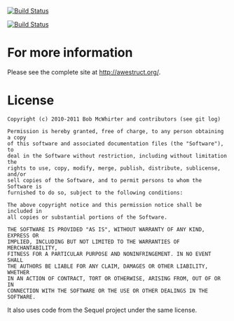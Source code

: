 [![Build Status](https://secure.travis-ci.org/awestruct/awestruct.png)](http://travis-ci.org/awestruct/awestruct)

[![Build Status](https://secure.travis-ci.org/statonjr/awestruct.png?branch=master)](http://travis-ci.org/statonjr/awestruct)

# For more information

Please see the complete site at <http://awestruct.org/>.

# License

    Copyright (c) 2010-2011 Bob McWhirter and contributors (see git log)

    Permission is hereby granted, free of charge, to any person obtaining a copy
    of this software and associated documentation files (the "Software"), to
    deal in the Software without restriction, including without limitation the
    rights to use, copy, modify, merge, publish, distribute, sublicense, and/or
    sell copies of the Software, and to permit persons to whom the Software is
    furnished to do so, subject to the following conditions:

    The above copyright notice and this permission notice shall be included in
    all copies or substantial portions of the Software.

    THE SOFTWARE IS PROVIDED "AS IS", WITHOUT WARRANTY OF ANY KIND, EXPRESS OR
    IMPLIED, INCLUDING BUT NOT LIMITED TO THE WARRANTIES OF MERCHANTABILITY,
    FITNESS FOR A PARTICULAR PURPOSE AND NONINFRINGEMENT. IN NO EVENT SHALL
    THE AUTHORS BE LIABLE FOR ANY CLAIM, DAMAGES OR OTHER LIABILITY, WHETHER
    IN AN ACTION OF CONTRACT, TORT OR OTHERWISE, ARISING FROM, OUT OF OR IN
    CONNECTION WITH THE SOFTWARE OR THE USE OR OTHER DEALINGS IN THE SOFTWARE.

It also uses code from the Sequel project under the same license.
